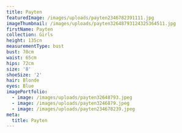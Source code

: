 ```yaml
---
title: Payten
featuredImage: /images/uploads/payten2346782391111.jpg
imageThumbnail: /images/uploads/payten32648793124325364511.jpg
firstName: Payten
collection: Girls
height: 135cn
measurementType: bust
bust: 70cm
waist: 65cm
hips: 72cm
size: '8'
shoeSize: '2'
hair: Blonde
eyes: Blue
imagePortfolio:
  - image: /images/uploads/payten32648793.jpeg
  - image: /images/uploads/payten3246879.jpeg
  - image: /images/uploads/payten234678239.jpeg
meta:
  title: Payten
---
```



